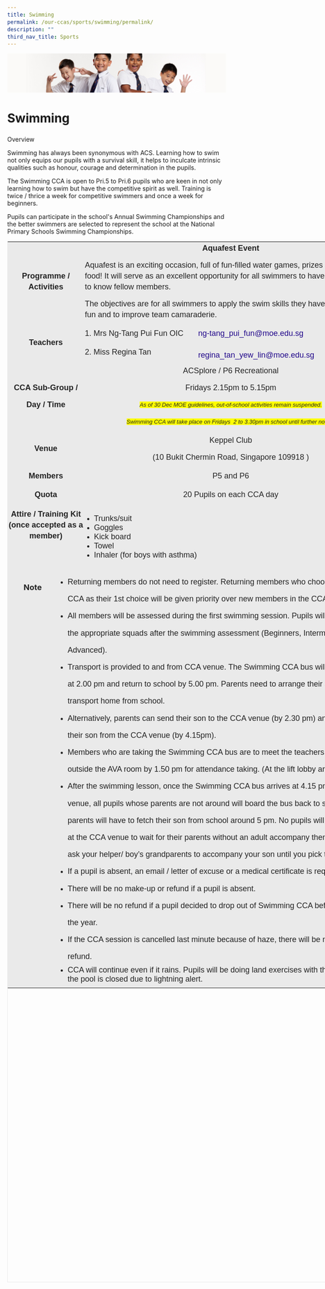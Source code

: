 ```yaml
---
title: Swimming
permalink: /our-ccas/sports/swimming/permalink/
description: ""
third_nav_title: Sports
---
```

![](/images/Sub-banner2.jpg)

Swimming
========

### 

Overview

Swimming has always been synonymous with ACS. Learning how to swim not only equips our pupils with a survival skill, it helps to inculcate intrinsic qualities such as honour, courage and determination in the pupils.  
  
The Swimming CCA is open to Pri.5 to Pri.6 pupils who are keen in not only learning how to swim but have the competitive spirit as well. Training is twice / thrice a week for competitive swimmers and once a week for beginners.  
  

 Pupils can participate in the school's Annual Swimming Championships and the better swimmers are selected to represent the school at the National Primary Schools Swimming Championships.

  

<table class="iveo_table ives_tab_1" width="0" style="margin: 0px; outline: 0px; padding: 0px; border: 1px solid rgb(234, 234, 234); width: 854px; height: 2396px;"><tbody class="" style="margin: 0px; outline: 0px; padding: 0px;"><tr class="" style="margin: 0px; outline: 0px; padding: 0px;"><td width="111" colspan="2" class="" style="margin: 0px; outline: 0px; padding: 2px; text-align: center; background-color: rgb(234, 234, 234); color: rgb(34, 34, 34); width: 200px;"><p class="" style="margin: 0px 0px 1em; outline: 0px; padding: 0px; line-height: 24px; color: rgb(35, 35, 35);"><font face="arial, sans-serif" size="4" class="" style="margin: 0px; outline: 0px; padding: 0px;"><b class="" style="margin: 0px; outline: 0px; padding: 0px;">Programme / Activities</b></font></p></td><td width="735" colspan="3" class="" style="margin: 0px; outline: 0px; padding: 2px; text-align: center; background-color: rgb(234, 234, 234); color: rgb(34, 34, 34); width: 648px;"><p class="" style="margin: 0px 0px 1em; outline: 0px; padding: 0px; line-height: 24px; color: rgb(35, 35, 35);"><font face="arial, sans-serif" size="4" class="" style="margin: 0px; outline: 0px; padding: 0px;"><b class="" style="margin: 0px; outline: 0px; padding: 0px;">Aquafest Event</b></font></p><p class="" style="margin: 0px 0px 1em; outline: 0px; padding: 0px; line-height: 24px; color: rgb(35, 35, 35); text-align: left;"><font face="arial, sans-serif" size="4" class="" style="margin: 0px; outline: 0px; padding: 0px;">Aquafest is an exciting occasion, full of fun-filled water games, prizes and yummy food! It will serve as an excellent opportunity for all swimmers to have fun and to get to know fellow members.</font></p><p class="" style="margin: 0px 0px 1em; outline: 0px; padding: 0px; line-height: 24px; color: rgb(35, 35, 35); text-align: left;"><font face="arial, sans-serif" size="4" class="" style="margin: 0px; outline: 0px; padding: 0px;">The objectives are for all swimmers to apply the swim skills they have learnt, have fun and to improve team camaraderie.</font></p></td></tr><tr class="" style="margin: 0px; outline: 0px; padding: 0px;"><td width="111" colspan="2" rowspan="2" class="" style="margin: 0px; outline: 0px; padding: 2px; text-align: center; background-color: rgb(234, 234, 234); color: rgb(34, 34, 34);"><p class="" style="margin: 0px 0px 1em; outline: 0px; padding: 0px; line-height: 24px; color: rgb(35, 35, 35);"><font face="arial, sans-serif" size="4" class="" style="margin: 0px; outline: 0px; padding: 0px;"><b class="" style="margin: 0px; outline: 0px; padding: 0px;">Teachers</b></font></p></td><td width="257" class="" style="margin: 0px; outline: 0px; padding: 2px; text-align: center; background-color: rgb(234, 234, 234); color: rgb(34, 34, 34);"><p class="" style="margin: 0px 0px 1em; outline: 0px; padding: 0px; line-height: 24px; color: rgb(35, 35, 35); text-align: justify;"><font face="arial, sans-serif" size="4" class="" style="margin: 0px; outline: 0px; padding: 0px;">1. Mrs Ng-Tang Pui Fun OIC</font></p></td><td width="478" colspan="2" class="" style="margin: 0px; outline: 0px; padding: 2px; text-align: center; background-color: rgb(234, 234, 234); color: rgb(34, 34, 34);"><p class="" style="margin: 0px 0px 1em; outline: 0px; padding: 0px; line-height: 24px; color: rgb(35, 35, 35); text-align: justify;"><a href="mailto:ng-tang_pui_fun@moe.edu.sg" class="" style="margin: 0px; outline: 0px; padding: 0px; color: rgb(33, 8, 138); text-decoration: none;"><font face="arial, sans-serif" size="4" class="" style="margin: 0px; outline: 0px; padding: 0px;">ng-tang_pui_fun@moe.edu.sg</font></a></p></td></tr><tr class="" style="margin: 0px; outline: 0px; padding: 0px;"><td width="257" class="" style="margin: 0px; outline: 0px; padding: 2px; text-align: center; background-color: rgb(234, 234, 234); color: rgb(34, 34, 34);"><p style="margin: 0px 0px 1em; outline: 0px; padding: 0px; line-height: 24px; color: rgb(35, 35, 35); text-align: justify;"><font size="4" face="arial, sans-serif" style="margin: 0px; outline: 0px; padding: 0px;">2. Miss Regina Tan</font></p><span style="margin: 0px; outline: 0px; padding: 0px; font-size: 13.5pt; line-height: 19.26px; font-family: Arial, sans-serif; color: rgb(35, 35, 35);"><a href="https://acsj.moe.edu.sg/our-ccas/sports/acscite-development-training-squad/goog_1443184671" style="margin: 0px; outline: 0px; padding: 0px; color: rgb(33, 8, 138); text-decoration: none;"></a></span></td><td width="478" colspan="2" class="" style="margin: 0px; outline: 0px; padding: 2px; text-align: justify; background-color: rgb(234, 234, 234); color: rgb(34, 34, 34);"><span style="margin: 0px; outline: 0px; padding: 0px; font-size: 13.5pt; line-height: 19.26px; font-family: Arial, sans-serif;"><a href="mailto:regina_tan_yew_lin@moe.edu.sg" target="" style="margin: 0px; outline: 0px; padding: 0px; color: rgb(33, 8, 138); text-decoration: none;">regina_tan_yew_lin@moe.edu.sg</a></span><span style="margin: 0px; outline: 0px; padding: 0px; font-size: 13.5pt; line-height: 19.26px; font-family: Arial, sans-serif;"><a href="mailto:regina_tan_yew_lin@moe.edu.sg" target="" style="margin: 0px; outline: 0px; padding: 0px; color: rgb(33, 8, 138); text-decoration: none;"></a></span><span style="margin: 0px; outline: 0px; padding: 0px; font-size: 11pt; line-height: 15.6933px; font-family: Calibri, sans-serif;"><a href="mailto:tuty_sulastri_subri@moe.edu.sg" style="margin: 0px; outline: 0px; padding: 0px; color: rgb(33, 8, 138); text-decoration: none;"><span style="margin: 0px; outline: 0px; padding: 0px; font-size: 13.5pt; line-height: 19.26px; font-family: Arial, sans-serif;"></span></a></span></td></tr><tr class="" style="margin: 0px; outline: 0px; padding: 0px;"><td width="111" colspan="2" class="" style="margin: 0px; outline: 0px; padding: 2px; text-align: center; background-color: rgb(234, 234, 234); color: rgb(34, 34, 34);"><p class="" style="margin: 0px 0px 1em; outline: 0px; padding: 0px; line-height: 24px; color: rgb(35, 35, 35);"><font face="arial, sans-serif" size="4" class="" style="margin: 0px; outline: 0px; padding: 0px;"><b class="" style="margin: 0px; outline: 0px; padding: 0px;">CCA Sub-Group /</b></font></p><p class="" style="margin: 0px 0px 1em; outline: 0px; padding: 0px; line-height: 24px; color: rgb(35, 35, 35);"><font face="arial, sans-serif" size="4" class="" style="margin: 0px; outline: 0px; padding: 0px;"><b class="" style="margin: 0px; outline: 0px; padding: 0px;">Day / Time</b></font></p></td><td width="735" colspan="3" class="" style="margin: 0px; outline: 0px; padding: 2px; text-align: center; background-color: rgb(234, 234, 234); color: rgb(34, 34, 34);"><p class="" style="margin: 0px 0px 1em; outline: 0px; padding: 0px; line-height: 24px; color: rgb(35, 35, 35);"><font size="4" face="arial, sans-serif" style="margin: 0px; outline: 0px; padding: 0px;"><span style="margin: 0px; outline: 0px; padding: 0px; line-height: 19.26px;"></span>ACSplore / P6 Recreational</font></p><p class="" style="margin: 0px 0px 1em; outline: 0px; padding: 0px; line-height: 24px; color: rgb(35, 35, 35);"><font size="4" face="arial, sans-serif" style="margin: 0px; outline: 0px; padding: 0px;">Fridays 2.15pm to 5.15pm</font><br style="margin: 0px; outline: 0px; padding: 0px;"></p><p class="" style="margin: 0px 0px 1em; outline: 0px; padding: 0px; line-height: 24px; color: rgb(35, 35, 35);"><font face="arial, sans-serif" size="2" style="margin: 0px; outline: 0px; padding: 0px;"><i style="margin: 0px; outline: 0px; padding: 0px; background-color: rgb(255, 255, 0);">As of 30 Dec MOE guidelines, out-of-school activities remain suspended.</i></font></p><p class="" style="margin: 0px 0px 1em; outline: 0px; padding: 0px; line-height: 24px; color: rgb(35, 35, 35);"><font face="arial, sans-serif" size="2" style="margin: 0px; outline: 0px; padding: 0px;"><i style="margin: 0px; outline: 0px; padding: 0px; background-color: rgb(255, 255, 0);">Swimming CCA will take place on Fridays&nbsp; 2 to 3.30pm in school until further notice.</i></font></p></td></tr><tr class="" style="margin: 0px; outline: 0px; padding: 0px;"><td width="111" colspan="2" class="" style="margin: 0px; outline: 0px; padding: 2px; text-align: center; background-color: rgb(234, 234, 234); color: rgb(34, 34, 34);"><p class="" style="margin: 0px 0px 1em; outline: 0px; padding: 0px; line-height: 24px; color: rgb(35, 35, 35);"><font face="arial, sans-serif" size="4" class="" style="margin: 0px; outline: 0px; padding: 0px;"><b class="" style="margin: 0px; outline: 0px; padding: 0px;">Venue</b></font></p></td><td width="735" colspan="3" class="" style="margin: 0px; outline: 0px; padding: 2px; text-align: center; background-color: rgb(234, 234, 234); color: rgb(34, 34, 34);"><p class="" style="margin: 0px 0px 1em; outline: 0px; padding: 0px; line-height: 24px; color: rgb(35, 35, 35);"><font face="arial, sans-serif" size="4" class="" style="margin: 0px; outline: 0px; padding: 0px;">Keppel Club</font></p><p class="" style="margin: 0px 0px 1em; outline: 0px; padding: 0px; line-height: 24px; color: rgb(35, 35, 35);"><font face="arial, sans-serif" size="4" class="" style="margin: 0px; outline: 0px; padding: 0px;">(10 Bukit Chermin Road, Singapore 109918 )</font></p></td></tr><tr class="" style="margin: 0px; outline: 0px; padding: 0px;"><td width="111" colspan="2" class="" style="margin: 0px; outline: 0px; padding: 2px; text-align: center; background-color: rgb(234, 234, 234); color: rgb(34, 34, 34);"><p class="" style="margin: 0px 0px 1em; outline: 0px; padding: 0px; line-height: 24px; color: rgb(35, 35, 35);"><font face="arial, sans-serif" size="4" class="" style="margin: 0px; outline: 0px; padding: 0px;"><b class="" style="margin: 0px; outline: 0px; padding: 0px;">Members</b></font></p></td><td width="735" colspan="3" class="" style="margin: 0px; outline: 0px; padding: 2px; text-align: center; background-color: rgb(234, 234, 234); color: rgb(34, 34, 34);"><p class="" style="margin: 0px 0px 1em; outline: 0px; padding: 0px; line-height: 24px; color: rgb(35, 35, 35);"><font face="arial, sans-serif" size="4" class="" style="margin: 0px; outline: 0px; padding: 0px;">P5 and P6</font></p></td></tr><tr class="" style="margin: 0px; outline: 0px; padding: 0px;"><td width="111" colspan="2" class="" style="margin: 0px; outline: 0px; padding: 2px; text-align: center; background-color: rgb(234, 234, 234); color: rgb(34, 34, 34);"><p class="" style="margin: 0px 0px 1em; outline: 0px; padding: 0px; line-height: 24px; color: rgb(35, 35, 35);"><font face="arial, sans-serif" size="4" class="" style="margin: 0px; outline: 0px; padding: 0px;"><b class="" style="margin: 0px; outline: 0px; padding: 0px;">Quota</b></font></p></td><td width="735" colspan="3" class="" style="margin: 0px; outline: 0px; padding: 2px; text-align: center; background-color: rgb(234, 234, 234); color: rgb(34, 34, 34);"><p class="" style="margin: 0px 0px 1em; outline: 0px; padding: 0px; line-height: 24px; color: rgb(35, 35, 35);"><font face="arial, sans-serif" size="4" class="" style="margin: 0px; outline: 0px; padding: 0px;">20 Pupils on each CCA day</font></p></td></tr><tr class="" style="margin: 0px; outline: 0px; padding: 0px;"><td width="111" colspan="2" class="" style="margin: 0px; outline: 0px; padding: 2px; text-align: center; background-color: rgb(234, 234, 234); color: rgb(34, 34, 34);"><p class="" style="margin: 0px 0px 1em; outline: 0px; padding: 0px; line-height: 24px; color: rgb(35, 35, 35);"><font face="arial, sans-serif" size="4" class="" style="margin: 0px; outline: 0px; padding: 0px;"><b class="" style="margin: 0px; outline: 0px; padding: 0px;">Attire / Training Kit (once accepted as a member)</b></font></p><p class="" style="margin: 0px 0px 1em; outline: 0px; padding: 0px; line-height: 24px; color: rgb(35, 35, 35);"><font face="arial, sans-serif" size="4" class="" style="margin: 0px; outline: 0px; padding: 0px;"><b class="" style="margin: 0px; outline: 0px; padding: 0px;"><br style="margin: 0px; outline: 0px; padding: 0px;"></b></font></p></td><td width="735" colspan="3" class="" style="margin: 0px; outline: 0px; padding: 2px; text-align: center; background-color: rgb(234, 234, 234); color: rgb(34, 34, 34);"><p class="" style="margin: 0px 0px 1em; outline: 0px; padding: 0px; line-height: 24px; color: rgb(35, 35, 35);"></p><ul class="" style="margin: 0px 0px 0.5em 1.5em; outline: 0px; padding: 0px;"><li class="" style="margin: 0px; outline: 0px; padding: 0px; text-align: left;"><font face="arial, sans-serif" size="4" class="" style="margin: 0px; outline: 0px; padding: 0px;">Trunks/suit</font></li><li class="" style="margin: 0px; outline: 0px; padding: 0px; text-align: left;"><font face="arial, sans-serif" size="4" class="" style="margin: 0px; outline: 0px; padding: 0px;">Goggles</font></li><li class="" style="margin: 0px; outline: 0px; padding: 0px; text-align: left;"><font face="arial, sans-serif" size="4" class="" style="margin: 0px; outline: 0px; padding: 0px;">Kick board</font></li><li class="" style="margin: 0px; outline: 0px; padding: 0px; text-align: left;"><font face="arial, sans-serif" size="4" class="" style="margin: 0px; outline: 0px; padding: 0px;">Towel</font></li><li class="" style="margin: 0px; outline: 0px; padding: 0px; text-align: left;"><font face="arial, sans-serif" size="4" class="" style="margin: 0px; outline: 0px; padding: 0px;">Inhaler (for boys with asthma)</font></li></ul><p class="" style="margin: 0px 0px 1em; outline: 0px; padding: 0px; line-height: 24px; color: rgb(35, 35, 35);"></p></td></tr><tr class="" style="margin: 0px; outline: 0px; padding: 0px;"><td width="111" class="" style="margin: 0px; outline: 0px; padding: 2px; text-align: center; background-color: rgb(234, 234, 234); color: rgb(34, 34, 34);"><p class="" style="margin: 0px 0px 1em; outline: 0px; padding: 0px; line-height: 24px; color: rgb(35, 35, 35);"><span class="" style="margin: 0px; outline: 0px; padding: 0px;"><b class="" style="margin: 0px; outline: 0px; padding: 0px;"><font size="4" style="margin: 0px; outline: 0px; padding: 0px;">Note</font></b></span><br class="" style="margin: 0px; outline: 0px; padding: 0px;"></p><p class="" style="margin: 0px 0px 1em; outline: 0px; padding: 0px; line-height: 24px; color: rgb(35, 35, 35);"><span class="" style="margin: 0px; outline: 0px; padding: 0px;"><b class="" style="margin: 0px; outline: 0px; padding: 0px;"><font size="4" style="margin: 0px; outline: 0px; padding: 0px;"><br style="margin: 0px; outline: 0px; padding: 0px;"></font></b></span></p><p class="" style="margin: 0px 0px 1em; outline: 0px; padding: 0px; line-height: 24px; color: rgb(35, 35, 35);"><span class="" style="margin: 0px; outline: 0px; padding: 0px;"><b class="" style="margin: 0px; outline: 0px; padding: 0px;"><font size="4" style="margin: 0px; outline: 0px; padding: 0px;"><br style="margin: 0px; outline: 0px; padding: 0px;"></font></b></span></p><p class="" style="margin: 0px 0px 1em; outline: 0px; padding: 0px; line-height: 24px; color: rgb(35, 35, 35);"><span class="" style="margin: 0px; outline: 0px; padding: 0px;"><b class="" style="margin: 0px; outline: 0px; padding: 0px;"><font size="4" style="margin: 0px; outline: 0px; padding: 0px;"><br style="margin: 0px; outline: 0px; padding: 0px;"></font></b></span></p><p class="" style="margin: 0px 0px 1em; outline: 0px; padding: 0px; line-height: 24px; color: rgb(35, 35, 35);"><span class="" style="margin: 0px; outline: 0px; padding: 0px;"><b class="" style="margin: 0px; outline: 0px; padding: 0px;"><font size="4" style="margin: 0px; outline: 0px; padding: 0px;"><br style="margin: 0px; outline: 0px; padding: 0px;"></font></b></span></p><p class="" style="margin: 0px 0px 1em; outline: 0px; padding: 0px; line-height: 24px; color: rgb(35, 35, 35);"><span class="" style="margin: 0px; outline: 0px; padding: 0px;"><b class="" style="margin: 0px; outline: 0px; padding: 0px;"><font size="4" style="margin: 0px; outline: 0px; padding: 0px;"><br style="margin: 0px; outline: 0px; padding: 0px;"></font></b></span></p><p class="" style="margin: 0px 0px 1em; outline: 0px; padding: 0px; line-height: 24px; color: rgb(35, 35, 35);"><span class="" style="margin: 0px; outline: 0px; padding: 0px;"><b class="" style="margin: 0px; outline: 0px; padding: 0px;"><font size="4" style="margin: 0px; outline: 0px; padding: 0px;"><br style="margin: 0px; outline: 0px; padding: 0px;"></font></b></span></p><p class="" style="margin: 0px 0px 1em; outline: 0px; padding: 0px; line-height: 24px; color: rgb(35, 35, 35);"><span class="" style="margin: 0px; outline: 0px; padding: 0px;"><b class="" style="margin: 0px; outline: 0px; padding: 0px;"><font size="4" style="margin: 0px; outline: 0px; padding: 0px;"><br style="margin: 0px; outline: 0px; padding: 0px;"></font></b></span></p><p class="" style="margin: 0px 0px 1em; outline: 0px; padding: 0px; line-height: 24px; color: rgb(35, 35, 35);"><span class="" style="margin: 0px; outline: 0px; padding: 0px;"><b class="" style="margin: 0px; outline: 0px; padding: 0px;"><font size="4" style="margin: 0px; outline: 0px; padding: 0px;"><br style="margin: 0px; outline: 0px; padding: 0px;"></font></b></span></p><p class="" style="margin: 0px 0px 1em; outline: 0px; padding: 0px; line-height: 24px; color: rgb(35, 35, 35);"><span class="" style="margin: 0px; outline: 0px; padding: 0px;"><b class="" style="margin: 0px; outline: 0px; padding: 0px;"><font size="4" style="margin: 0px; outline: 0px; padding: 0px;"><br style="margin: 0px; outline: 0px; padding: 0px;"></font></b></span></p><p class="" style="margin: 0px 0px 1em; outline: 0px; padding: 0px; line-height: 24px; color: rgb(35, 35, 35);"><span class="" style="margin: 0px; outline: 0px; padding: 0px;"><b class="" style="margin: 0px; outline: 0px; padding: 0px;"><font size="4" style="margin: 0px; outline: 0px; padding: 0px;"><br style="margin: 0px; outline: 0px; padding: 0px;"></font></b></span></p><p class="" style="margin: 0px 0px 1em; outline: 0px; padding: 0px; line-height: 24px; color: rgb(35, 35, 35);"><span class="" style="margin: 0px; outline: 0px; padding: 0px;"><b class="" style="margin: 0px; outline: 0px; padding: 0px;"><font size="4" style="margin: 0px; outline: 0px; padding: 0px;"><br style="margin: 0px; outline: 0px; padding: 0px;"></font></b></span></p><p class="" style="margin: 0px 0px 1em; outline: 0px; padding: 0px; line-height: 24px; color: rgb(35, 35, 35);"><span class="" style="margin: 0px; outline: 0px; padding: 0px;"><b class="" style="margin: 0px; outline: 0px; padding: 0px;"><font size="4" style="margin: 0px; outline: 0px; padding: 0px;"><br style="margin: 0px; outline: 0px; padding: 0px;"></font></b></span></p><p class="" style="margin: 0px 0px 1em; outline: 0px; padding: 0px; line-height: 24px; color: rgb(35, 35, 35);"><span class="" style="margin: 0px; outline: 0px; padding: 0px;"><b class="" style="margin: 0px; outline: 0px; padding: 0px;"><font size="4" style="margin: 0px; outline: 0px; padding: 0px;"><br style="margin: 0px; outline: 0px; padding: 0px;"></font></b></span></p><p class="" style="margin: 0px 0px 1em; outline: 0px; padding: 0px; line-height: 24px; color: rgb(35, 35, 35);"><span class="" style="margin: 0px; outline: 0px; padding: 0px;"><b class="" style="margin: 0px; outline: 0px; padding: 0px;"><font size="4" style="margin: 0px; outline: 0px; padding: 0px;"><br style="margin: 0px; outline: 0px; padding: 0px;"></font></b></span></p><p class="" style="margin: 0px 0px 1em; outline: 0px; padding: 0px; line-height: 24px; color: rgb(35, 35, 35);"><span class="" style="margin: 0px; outline: 0px; padding: 0px;"><b class="" style="margin: 0px; outline: 0px; padding: 0px;"><font size="4" style="margin: 0px; outline: 0px; padding: 0px;"><br style="margin: 0px; outline: 0px; padding: 0px;"></font></b></span></p><p class="" style="margin: 0px 0px 1em; outline: 0px; padding: 0px; line-height: 24px; color: rgb(35, 35, 35);"><span class="" style="margin: 0px; outline: 0px; padding: 0px;"><b class="" style="margin: 0px; outline: 0px; padding: 0px;"><font size="4" style="margin: 0px; outline: 0px; padding: 0px;"><br style="margin: 0px; outline: 0px; padding: 0px;"></font></b></span></p><p class="" style="margin: 0px 0px 1em; outline: 0px; padding: 0px; line-height: 24px; color: rgb(35, 35, 35);"><span class="" style="margin: 0px; outline: 0px; padding: 0px;"><b class="" style="margin: 0px; outline: 0px; padding: 0px;"><font size="4" style="margin: 0px; outline: 0px; padding: 0px;"><br style="margin: 0px; outline: 0px; padding: 0px;"></font></b></span></p><p class="" style="margin: 0px 0px 1em; outline: 0px; padding: 0px; line-height: 24px; color: rgb(35, 35, 35);"><span class="" style="margin: 0px; outline: 0px; padding: 0px;"><b class="" style="margin: 0px; outline: 0px; padding: 0px;"><font size="4" style="margin: 0px; outline: 0px; padding: 0px;"><br style="margin: 0px; outline: 0px; padding: 0px;"></font></b></span></p><p class="" style="margin: 0px 0px 1em; outline: 0px; padding: 0px; line-height: 24px; color: rgb(35, 35, 35);"><span class="" style="margin: 0px; outline: 0px; padding: 0px;"><b class="" style="margin: 0px; outline: 0px; padding: 0px;"><font size="4" style="margin: 0px; outline: 0px; padding: 0px;"><br style="margin: 0px; outline: 0px; padding: 0px;"></font></b></span></p><p class="" style="margin: 0px 0px 1em; outline: 0px; padding: 0px; line-height: 24px; color: rgb(35, 35, 35);"><span class="" style="margin: 0px; outline: 0px; padding: 0px;"><b class="" style="margin: 0px; outline: 0px; padding: 0px;"><font size="4" style="margin: 0px; outline: 0px; padding: 0px;"><br style="margin: 0px; outline: 0px; padding: 0px;"></font></b></span></p><p class="" style="margin: 0px 0px 1em; outline: 0px; padding: 0px; line-height: 24px; color: rgb(35, 35, 35);"><span class="" style="margin: 0px; outline: 0px; padding: 0px;"><b class="" style="margin: 0px; outline: 0px; padding: 0px;"><font size="4" style="margin: 0px; outline: 0px; padding: 0px;"><br style="margin: 0px; outline: 0px; padding: 0px;"></font></b></span></p><p class="" style="margin: 0px 0px 1em; outline: 0px; padding: 0px; line-height: 24px; color: rgb(35, 35, 35);"><br style="margin: 0px; outline: 0px; padding: 0px;"></p></td><td width="735" colspan="3" class="" style="margin: 0px; outline: 0px; padding: 2px; text-align: center; background-color: rgb(234, 234, 234); color: rgb(34, 34, 34);"><p class="" style="margin: 0px 0px 1em; outline: 0px; padding: 0px; line-height: 24px; color: rgb(35, 35, 35);"></p><ul class="" style="margin: 0px 0px 0.5em 1.5em; outline: 0px; padding: 0px;"><li class="" style="margin: 0px; outline: 0px; padding: 0px;"><p style="margin: 0px 0px 1em; outline: 0px; padding: 0px; line-height: 24px; color: rgb(35, 35, 35);"></p><div style="margin: 0px; outline: 0px; padding: 0px; line-height: 39.2px; text-align: left;"><span style="margin: 0px; outline: 0px; padding: 0px; font-family: arial, sans-serif; font-size: large;">Returning members do not need to register. Returning members who choose Swimming CCA as their 1st choice will be given priority over new members in the CCA.</span></div></li><li class="" style="margin: 0px; outline: 0px; padding: 0px;"><div style="margin: 0px; outline: 0px; padding: 0px; line-height: 39.2px; text-align: left;"><span style="margin: 0px; outline: 0px; padding: 0px; font-family: arial, sans-serif; font-size: large;">All members will be assessed during the first swimming session. Pupils will be placed in the appropriate squads after the swimming assessment (Beginners, Intermediate and Advanced).</span></div></li><li class="" style="margin: 0px; outline: 0px; padding: 0px;"><div style="margin: 0px; outline: 0px; padding: 0px; line-height: 39.2px; text-align: left;"><span style="margin: 0px; outline: 0px; padding: 0px; font-family: arial, sans-serif; font-size: large;">Transport is provided to and from CCA venue. The Swimming CCA bus will leave school at 2.00 pm and return to school by 5.00 pm. Parents need to arrange their son’s own transport home from school.</span></div></li><li class="" style="margin: 0px; outline: 0px; padding: 0px;"><div style="margin: 0px; outline: 0px; padding: 0px; line-height: 39.2px; text-align: left;"><span style="margin: 0px; outline: 0px; padding: 0px; font-family: arial, sans-serif; font-size: large;">Alternatively, parents can send their son to the CCA venue (by 2.30 pm) and/or pick up their son from the CCA venue (by 4.15pm).</span></div></li><li class="" style="margin: 0px; outline: 0px; padding: 0px;"><div style="margin: 0px; outline: 0px; padding: 0px; line-height: 39.2px; text-align: left;"><span style="margin: 0px; outline: 0px; padding: 0px; font-family: arial, sans-serif; font-size: large;">Members who are taking the Swimming CCA bus are to meet the teachers in charge outside the AVA room by 1.50 pm for attendance taking. (At the lift lobby area)</span></div></li><li class="" style="margin: 0px; outline: 0px; padding: 0px;"><div style="margin: 0px; outline: 0px; padding: 0px; line-height: 39.2px; text-align: left;"><span style="margin: 0px; outline: 0px; padding: 0px; font-family: arial, sans-serif; font-size: large;">After the swimming lesson, once the Swimming CCA bus arrives at 4.15 pm at the CCA venue, all pupils whose parents are not around will board the bus back to school and parents will have to fetch their son from school around 5 pm. No pupils will be left alone at the CCA venue to wait for their parents without an adult accompany them (you may ask your helper/ boy’s grandparents to accompany your son until you pick them up).</span></div></li><li class="" style="margin: 0px; outline: 0px; padding: 0px;"><div class="" style="margin: 0px; outline: 0px; padding: 0px; line-height: 39.2px; text-align: left;"><span class="" style="margin: 0px; outline: 0px; padding: 0px;"><font face="arial, sans-serif" size="4" style="margin: 0px; outline: 0px; padding: 0px;">If a pupil is absent, an email / letter of excuse or a medical certificate is required.</font></span></div></li><li class="" style="margin: 0px; outline: 0px; padding: 0px;"><div class="" style="margin: 0px; outline: 0px; padding: 0px; line-height: 39.2px; text-align: left;"><span class="" style="margin: 0px; outline: 0px; padding: 0px;"><font face="arial, sans-serif" size="4" style="margin: 0px; outline: 0px; padding: 0px;">There will be no make-up or refund if a pupil is absent.</font></span></div></li><li class="" style="margin: 0px; outline: 0px; padding: 0px;"><div class="" style="margin: 0px; outline: 0px; padding: 0px; line-height: 39.2px; text-align: left;"><span class="" style="margin: 0px; outline: 0px; padding: 0px;"><font face="arial, sans-serif" size="4" style="margin: 0px; outline: 0px; padding: 0px;">There will be no refund if a pupil decided to drop out of Swimming CCA before the end of the year.</font></span></div></li><li class="" style="margin: 0px; outline: 0px; padding: 0px;"><div class="" style="margin: 0px; outline: 0px; padding: 0px; line-height: 39.2px; text-align: left;"><span class="" style="margin: 0px; outline: 0px; padding: 0px;"><font face="arial, sans-serif" size="4" style="margin: 0px; outline: 0px; padding: 0px;">If the CCA session is cancelled last minute because of haze, there will be no make-up or refund.</font></span></div></li><li class="" style="margin: 0px; outline: 0px; padding: 0px; text-align: left;"><font face="arial, sans-serif" size="4" class="" style="margin: 0px; outline: 0px; padding: 0px;">CCA will continue even if it rains. Pupils will be doing land exercises with the coaches if the pool is closed due to lightning alert.</font></li></ul></td></tr></tbody></table>
